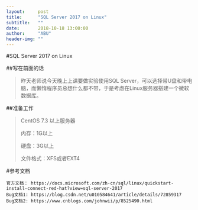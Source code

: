 ```yaml
---
layout:     post
title:      "SQL Server 2017 on Linux"
subtitle:   ""
date:       2018-10-18 13:00:00
author:     "ABU"
header-img: ""
---
```


#SQL Server 2017 on Linux

##写在前面的话
>昨天老师说今天晚上上课要做实验使用SQL Server，可以选择带U盘和带电脑，而懒惰程序员总想什么都不带，于是考虑在Linux服务器搭建一个微软数据库。

##准备工作
>CentOS 7.3 以上服务器
>
>内存：1G以上
>
>硬盘：3G以上
>
>文件格式：XFS或者EXT4

#参考文档
```
官方文档： https://docs.microsoft.com/zh-cn/sql/linux/quickstart-install-connect-red-hat?view=sql-server-2017
Bug文档1: https://blog.csdn.net/u010584641/article/details/72859317
Bug文档2: https://www.cnblogs.com/johnwii/p/8525490.html
```
